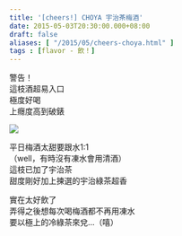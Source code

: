 ```yaml
---
title: '[cheers!] CHOYA 宇治茶梅酒'
date: 2015-05-03T20:30:00.000+08:00
draft: false
aliases: [ "/2015/05/cheers-choya.html" ]
tags : [flavor - 飲！]
---
```


警告！  
這枝酒超易入口  
極度好喝  
上癮度高到破錶  

![](/images/choyamattcha.jpg)

平日梅酒太甜要跟水1:1  
（well，有時沒有凍水會用清酒）  
這枝已加了宇治茶  
甜度剛好加上揀選的宇治綠茶超香  
  
實在太好飲了  
弄得之後想每次喝梅酒都不再用凍水  
要以極上的冷綠茶來兌...（嘻）
